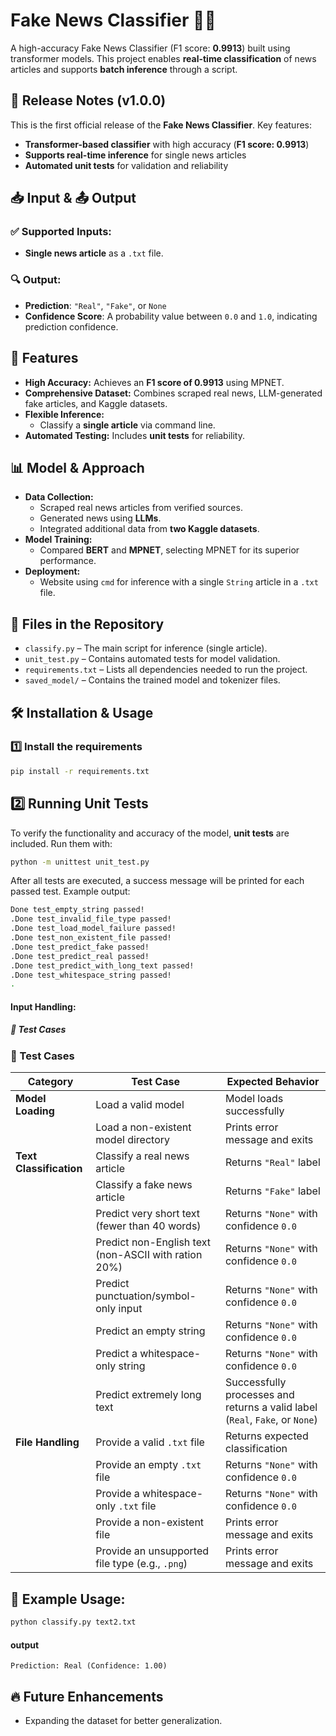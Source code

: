 # Fake News Classifier 📰🤖  

A high-accuracy Fake News Classifier (F1 score: **0.9913**) built using transformer models. This project enables **real-time classification** of news articles and supports **batch inference** through a script.
## 📌 Release Notes (v1.0.0)
This is the first official release of the **Fake News Classifier**. Key features:
- **Transformer-based classifier** with high accuracy (**F1 score: 0.9913**)
- **Supports real-time inference** for single news articles
- **Automated unit tests** for validation and reliability

## 📥 Input & 📤 Output

### ✅ Supported Inputs:
- **Single news article** as a `.txt` file.

### 🔍 Output:
- **Prediction**: `"Real"`, `"Fake"`, or `None`
- **Confidence Score**: A probability value between `0.0` and `1.0`, indicating prediction confidence.

## 🚀 Features  
- **High Accuracy:** Achieves an **F1 score of 0.9913** using MPNET.  
- **Comprehensive Dataset:** Combines scraped real news, LLM-generated fake articles, and Kaggle datasets.  
- **Flexible Inference:**  
  - Classify a **single article** via command line.  
- **Automated Testing:** Includes **unit tests** for reliability.  

## 📊 Model & Approach  
- **Data Collection:**  
  - Scraped real news articles from verified sources.  
  - Generated news using **LLMs**.  
  - Integrated additional data from **two Kaggle datasets**.  
- **Model Training:**  
  - Compared **BERT** and **MPNET**, selecting MPNET for its superior performance.  
- **Deployment:**  
  - Website using `cmd` for inference with a single `String` article in a `.txt` file.  
## 📂 Files in the Repository

- `classify.py` – The main script for inference (single article).
- `unit_test.py` – Contains automated tests for model validation.
- `requirements.txt` – Lists all dependencies needed to run the project.
- `saved_model/` – Contains the trained model and tokenizer files.

## 🛠 Installation & Usage  

### 1️⃣ Install the requirements 
```bash
pip install -r requirements.txt
```
## 2️⃣ Running Unit Tests  
To verify the functionality and accuracy of the model, **unit tests** are included. Run them with:  
```bash
python -m unittest unit_test.py
```
After all tests are executed, a success message will be printed for each passed test.
Example output:
```bash
Done test_empty_string passed!
.Done test_invalid_file_type passed!
.Done test_load_model_failure passed!
.Done test_non_existent_file passed!
.Done test_predict_fake passed!
.Done test_predict_real passed!
.Done test_predict_with_long_text passed!
.Done test_whitespace_string passed!
.
```

#### Input Handling:
##### 🧪 Test Cases  

### 🧪 Test Cases

| **Category**            | **Test Case**                                                  | **Expected Behavior**                                          |
|-------------------------|----------------------------------------------------------------|---------------------------------------------------------------|
| **Model Loading**       | Load a valid model                                             | Model loads successfully                                      |
|                         | Load a non-existent model directory                            | Prints error message and exits                                |
| **Text Classification** | Classify a real news article                                   | Returns `"Real"` label                                        |
|                         | Classify a fake news article                                   | Returns `"Fake"` label                                        |
|                         | Predict very short text (fewer than 40 words)                   | Returns `"None"` with confidence `0.0`                        |
|                         | Predict non-English text (non-ASCII with ration 20%)                           | Returns `"None"` with confidence `0.0`                        |
|                         | Predict punctuation/symbol-only input                          | Returns `"None"` with confidence `0.0`                        |
|                         | Predict an empty string                                        | Returns `"None"` with confidence `0.0`                        |
|                         | Predict a whitespace-only string                               | Returns `"None"` with confidence `0.0`                        |
|                         | Predict extremely long text                                    | Successfully processes and returns a valid label (`Real`, `Fake`, or `None`) |
| **File Handling**       | Provide a valid `.txt` file                                    | Returns expected classification                               |
|                         | Provide an empty `.txt` file                                   | Returns `"None"` with confidence `0.0`                        |
|                         | Provide a whitespace-only `.txt` file                          | Returns `"None"` with confidence `0.0`                        |
|                         | Provide a non-existent file                                    | Prints error message and exits                                |
|                         | Provide an unsupported file type (e.g., `.png`)                  | Prints error message and exits                                |


## 📝 Example Usage:
```bash
python classify.py text2.txt
```
#### output
```
Prediction: Real (Confidence: 1.00)
```

## 🔥 Future Enhancements
- Expanding the dataset for better generalization.

